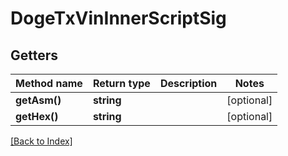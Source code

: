 # DogeTxVinInnerScriptSig

## Getters

Method name | Return type | Description | Notes
------------ | ------------- | ------------- | -------------
**getAsm()** | **string** |  | [optional]
**getHex()** | **string** |  | [optional]

[[Back to Index]](../index.md)
